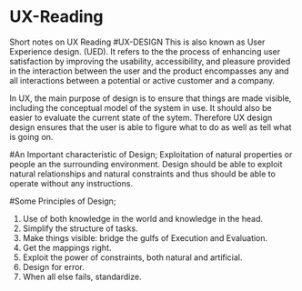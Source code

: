 # UX-Reading
Short notes on UX Reading
#UX-DESIGN
This is also known as User Experience design. (UED). It refers to the the process of enhancing user satisfaction by improving the usability, accessibility, and pleasure provided in the interaction between the user and the product encompasses any and all interactions between a potential or active customer and a company.

In UX, the main purpose of design is to ensure that things are made visible, including the conceptual model of the system in use. It should also be easier to evaluate the current state of the sytem.
Therefore UX design design ensures that the user is able to figure what to do as well as tell what is going on.

#An Important characteristic of Design;
Exploitation of natural properties or people an the surrounding environment. Design should be able to exploit natural relationships and natural constraints and thus should be able to operate without any instructions.

#Some Principles of Design;
1. Use of both knowledge in the world and knowledge in the head.
2. Simplify the structure of tasks.
3. Make things visible: bridge the gulfs of Execution and Evaluation.
4. Get the mappings right.
5. Exploit the power of constraints, both natural and artificial.
6. Design for error.
7. When all else fails, standardize.
 



